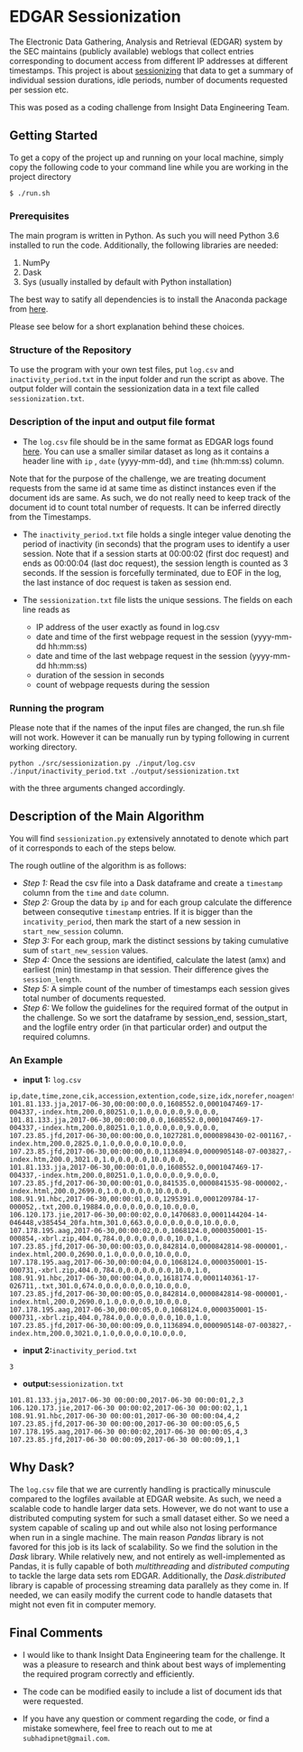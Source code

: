 # EDGAR Sessionization

The Electronic Data Gathering, Analysis and Retrieval (EDGAR) system by the SEC maintains (publicly available) weblogs that collect entries corresponding to document access from different IP addresses at different timestamps. This project is about [sessionizing](https://www.wikiwand.com/en/Session_(web_analytics)) that data to get a summary of individual session durations, idle periods, number of documents requested per session etc.

This was posed as a coding challenge from Insight Data Engineering Team.

## Getting Started

To get a copy of the project up and running on your local machine, simply copy the following code to your command line while you are working in the project directory

```
$ ./run.sh
```

### Prerequisites

The main program is written in Python. As such you will need Python 3.6 installed to run the code. Additionally, the following libraries are needed:

1. NumPy
2. Dask
3. Sys (usually installed by default with Python installation)

The best way to satify all dependencies is to install the Anaconda package from [here](https://anaconda.org/).

Please see below for a short explanation behind these choices.

### Structure of the Repository

To use the program with your own test files, put `log.csv` and `inactivity_period.txt` in the input folder and run the script as above. The output folder will contain the sessionization data in a text file called `sessionization.txt`.

### Description of the input and output file format

+ The `log.csv` file should be in the same format as EDGAR logs found [here](https://www.sec.gov/dera/data/edgar-log-file-data-set.html). You can use a smaller similar dataset as long as it contains a header line with `ip` , `date` (yyyy-mm-dd), and `time` (hh:mm:ss) column.

Note that for the purpose of the challenge, we are treating document requests from the same id at same time as distinct instances even if the document ids are same. As such, we do not really need to keep track of the document id to count total number of requests. It can be inferred directly from the Timestamps.

+ The `inactivity_period.txt` file holds a single integer value denoting the period of inactivity (in seconds) that the program uses to identify a user session. Note that if a session starts at 00:00:02 (first doc request) and ends as 00:00:04 (last doc request), the session length is counted as 3 seconds. If the session is forcefully terminated, due to EOF in the log, the last instance of doc request is taken as session end.

+ The `sessionization.txt` file lists the unique sessions. The fields on each line reads as
  - IP address of the user exactly as found in log.csv
  - date and time of the first webpage request in the session (yyyy-mm-dd hh:mm:ss)
  - date and time of the last webpage request in the session (yyyy-mm-dd hh:mm:ss)
  - duration of the session in seconds
  - count of webpage requests during the session
  
### Running the program

Please note that if the names of the input files are changed, the run.sh file will not work. However it can be manually run by typing following in current working directory.

```
python ./src/sessionization.py ./input/log.csv ./input/inactivity_period.txt ./output/sessionization.txt
```

with the three arguments changed accordingly.

## Description of the Main Algorithm
You will find `sessionization.py` extensively annotated to denote which part of it corresponds to each of the steps below. 

The rough outline of the algorithm is as follows:

+ *Step 1:* Read the csv file into a Dask dataframe and create a `timestamp` column from the `time` and `date` column.
+ *Step 2:* Group the data by `ip` and for each group calculate the difference between consequtive `timestamp` entries. If it is bigger than the `incativity_period`, then mark the start of a new session in `start_new_session` column. 
+ *Step 3:* For each group, mark the distinct sessions by taking cumulative sum of `start_new_session` values. 
+ *Step 4:* Once the sessions are identified, calculate the latest (amx) and earliest (min) timestamp in that session. Their difference gives the `session_length`.
+ *Step 5:* A simple count of the number of timestamps each session gives total number of documents requested.
+ *Step 6:* We follow the guidelines for the required format of the output in the challenge. So we sort the dataframe by session_end, session_start, and the logfile entry order (in that particular order) and output the required columns.


### An Example
+ __input 1:__ `log.csv`

```
ip,date,time,zone,cik,accession,extention,code,size,idx,norefer,noagent,find,crawler,browser
101.81.133.jja,2017-06-30,00:00:00,0.0,1608552.0,0001047469-17-004337,-index.htm,200.0,80251.0,1.0,0.0,0.0,9.0,0.0,
101.81.133.jja,2017-06-30,00:00:00,0.0,1608552.0,0001047469-17-004337,-index.htm,200.0,80251.0,1.0,0.0,0.0,9.0,0.0,
107.23.85.jfd,2017-06-30,00:00:00,0.0,1027281.0,0000898430-02-001167,-index.htm,200.0,2825.0,1.0,0.0,0.0,10.0,0.0,
107.23.85.jfd,2017-06-30,00:00:00,0.0,1136894.0,0000905148-07-003827,-index.htm,200.0,3021.0,1.0,0.0,0.0,10.0,0.0,
101.81.133.jja,2017-06-30,00:00:01,0.0,1608552.0,0001047469-17-004337,-index.htm,200.0,80251.0,1.0,0.0,0.0,9.0,0.0,
107.23.85.jfd,2017-06-30,00:00:01,0.0,841535.0,0000841535-98-000002,-index.html,200.0,2699.0,1.0,0.0,0.0,10.0,0.0,
108.91.91.hbc,2017-06-30,00:00:01,0.0,1295391.0,0001209784-17-000052,.txt,200.0,19884.0,0.0,0.0,0.0,10.0,0.0,
106.120.173.jie,2017-06-30,00:00:02,0.0,1470683.0,0001144204-14-046448,v385454_20fa.htm,301.0,663.0,0.0,0.0,0.0,10.0,0.0,
107.178.195.aag,2017-06-30,00:00:02,0.0,1068124.0,0000350001-15-000854,-xbrl.zip,404.0,784.0,0.0,0.0,0.0,10.0,1.0,
107.23.85.jfd,2017-06-30,00:00:03,0.0,842814.0,0000842814-98-000001,-index.html,200.0,2690.0,1.0,0.0,0.0,10.0,0.0,
107.178.195.aag,2017-06-30,00:00:04,0.0,1068124.0,0000350001-15-000731,-xbrl.zip,404.0,784.0,0.0,0.0,0.0,10.0,1.0,
108.91.91.hbc,2017-06-30,00:00:04,0.0,1618174.0,0001140361-17-026711,.txt,301.0,674.0,0.0,0.0,0.0,10.0,0.0,
107.23.85.jfd,2017-06-30,00:00:05,0.0,842814.0,0000842814-98-000001,-index.html,200.0,2690.0,1.0,0.0,0.0,10.0,0.0,
107.178.195.aag,2017-06-30,00:00:05,0.0,1068124.0,0000350001-15-000731,-xbrl.zip,404.0,784.0,0.0,0.0,0.0,10.0,1.0,
107.23.85.jfd,2017-06-30,00:00:09,0.0,1136894.0,0000905148-07-003827,-index.htm,200.0,3021.0,1.0,0.0,0.0,10.0,0.0,
```

+ __input 2:__`inactivity_period.txt`

```
3
```

+ __output:__`sessionization.txt`

```
101.81.133.jja,2017-06-30 00:00:00,2017-06-30 00:00:01,2,3
106.120.173.jie,2017-06-30 00:00:02,2017-06-30 00:00:02,1,1
108.91.91.hbc,2017-06-30 00:00:01,2017-06-30 00:00:04,4,2
107.23.85.jfd,2017-06-30 00:00:00,2017-06-30 00:00:05,6,5
107.178.195.aag,2017-06-30 00:00:02,2017-06-30 00:00:05,4,3
107.23.85.jfd,2017-06-30 00:00:09,2017-06-30 00:00:09,1,1
```

## Why Dask?

 The `log.csv` file that we are currently handling is practically minuscule compared to the logfiles available at EDGAR website. As such, we need a scalable code to handle larger data sets. However, we do not want to use a distributed computing system for such a small dataset either. So we need a system capable of scaling up and out while also not losing performance when run in a single machine. The main reason *Pandas* library is not favored for this job is its lack of scalability. So we find the solution in the *Dask* library. While relatively new, and not entirely as well-implemented as Pandas, it is fully capable of both *multithreading* and *distributed computing* to tackle the large data sets rom EDGAR. Additionally, the *Dask.distributed* library is capable of processing streaming data parallely as they come in. If needed, we can easily modify the current code to handle datasets that might not even fit in computer memory.
 
 ## Final Comments
 
 + I would like to thank Insight Data Engineering team for the challenge. It was a pleasure to research and think about best ways of implementing the required program correctly and efficiently.
 
 + The code can be modified easily to include a list of document ids that were requested. 
 
 + If you have any question or comment regarding the code, or find a mistake somewhere, feel free to reach out to me   at `subhadipnet@gmail.com`.
